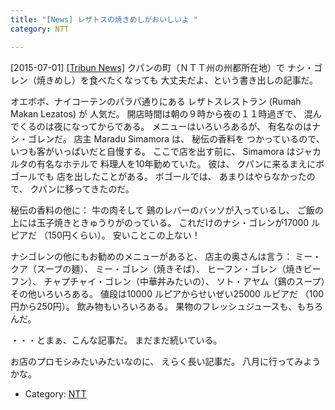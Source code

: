 ```yaml
---
title: "[News] レザトスの焼きめしがおいしいよ "
category: NTT

---
```


[2015-07-01] [[Tribun News]](http://www.tribunnews.com/travel/2015/07/01/lezatnya-nasi-goreng-lezatos-kupang-jenderal-polisi-ini-pun-ikut-ketagihan
)  クパンの町（ＮＴＴ州の州都所在地）で
ナシ・ゴレン（焼きめし）を食べたくなっても
大丈夫だよ、という書き出しの記事だ。

 オエボボ、ナイコーテンのパラパ通りにある
レザトスレストラン (Rumah Makan Lezatos) が
人気だ。
開店時間は朝の９時から夜の１１時過ぎで、
混んでくるのは夜になってからである。
メニューはいろいろあるが、
有名なのはナシ・ゴレンだ。
店主 Maradu Simamora は、
秘伝の香料を
つかっているので、
いつも客がいっぱいだと自慢する。
ここで店を出す前に、
Simamora はジャカルタの有名なホテルで
料理人を10年勤めていた。
彼は、
クパンに来るまえにボゴールでも
店を出したことがある。
ボゴールでは、
あまりはやらなかったので、
クパンに移ってきたのだ。

 秘伝の香料の他に：
牛の肉そして
鷄のレバーのバッソが入っているし、
ご飯の上には玉子焼きときゅうりがのっている。
これだけのナシ・ゴレンが17000 ルピアだ
（150円くらい）。
安いことこの上ない！

 ナシゴレンの他にもお勧めのメニューがあると、
店主の奥さんは言う：
ミー・クア（スープの麺）、
ミー・ゴレン（焼きそば）、
ヒーフン・ゴレン（焼きビーフン）、
チャプチャイ・ゴレン（中華丼みたいの）、
ソト・アヤム（鷄のスープ）その他いろいろある。
値段は10000 ルピアからせいぜい25000 ルピアだ
（100円から250円）。
飲み物もいろいろある。
果物のフレッシュジュースも、もちろんだ。

 ・・・とまぁ、こんな記事だ。
まだまだ続いている。

 お店のプロモシみたいみたいなのに、
えらく長い記事だ。
八月に行ってみようかな。

- Category: [NTT](/categories.html#NTT)

